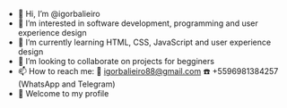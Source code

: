 - 👋 Hi, I’m @igorbalieiro
- 👀 I’m interested in software development, programming and user experience design
- 🌱 I’m currently learning HTML, CSS, JavaScript and user experience design
- 💞️ I’m looking to collaborate on projects for begginers
- 📫 How to reach me: :e-mail: igorbalieiro88@gmail.com :phone: +5596981384257 (WhatsApp and Telegram)
- :rainbow: Welcome to my profile

<!---
igorbalieiro/igorbalieiro is a ✨ special ✨ repository because its `README.md` (this file) appears on your GitHub profile.
You can click the Preview link to take a look at your changes.
--->
